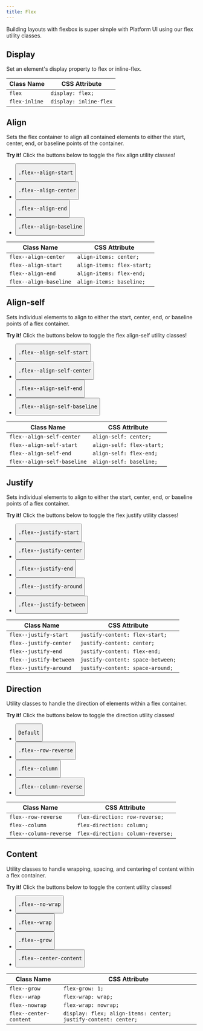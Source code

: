 ```yaml
---
title: Flex
---
```

Building layouts with flexbox is super simple with Platform UI using our flex utility classes.
## Display
Set an element's display property to flex or inline-flex.

<table class="table mb-4">
  <thead>
    <tr>
      <th>Class Name</th>
      <th>CSS Attribute</th>
    </tr>
  </thead>
  <tbody>
    <tr>
      <td data-label="Class Name"><code>flex</code></td>
      <td data-label="CSS Attribute"><code>display: flex;</code></td>
    </tr>
    <tr>
      <td data-label="Class Name"><code>flex-inline</code></td>
      <td data-label="CSS Attribute"><code>display: inline-flex</code></td>
    </tr>
  </tbody>
</table>

## Align
Sets the flex container to align all contained elements to either the start, center, end, or baseline points of the container.

<div class="linear-gradient inverted px-4 py-3 mt-4 block-container" 
      data-callout-header="tables tip" 
      data-callout-radius="0 3rem 0 3rem"
      data-gradient-direction="30deg"
      data-gradient-start="midnightblue 20%, purple 40%"
      data-gradient-stop="indigo"
      data-gradient-fallback="indigo">
  <i class="pi-rocket mr-1"></i>
  <strong class="mr-1">Try it!</strong> 
  Click the buttons below to toggle the flex align utility classes!
</div>

<div class="visualizer block-container p-3 py-4 border border--color-lighter border--width-5 tablet-up-2 mb-4">
  <div class="actions block h-10">
    <ul class="list">
      <li>
        <button class="button button--purple" data-class="flex--align-start">
          <pre>.flex--align-start</pre>
        </button>
      </li>
      <li>
        <button class="button button--purple" data-class="flex--align-center">
          <pre>.flex--align-center</pre>
        </button>
      </li>
      <li>
        <button class="button button--purple" data-class="flex--align-end">
          <pre>.flex--align-end</pre>
        </button>
      </li>
      <li>
        <button class="button button--purple" data-childclass="flex--align-baseline">
          <pre>.flex--align-baseline</pre>
        </button>
      </li>
    </ul>
  </div>
  <div class="results block background-dark p-2">
    <div class="example" data-defaults="flex vh-25">
      <div class="example-element border border--color-white background-light-purple"></div>
    </div>
  </div>
</div>

<table class="table mb-4">
  <thead>
    <tr>
      <th>Class Name</th>
      <th>CSS Attribute</th>
    </tr>
  </thead>
  <tbody>
    <tr>
      <td data-label="Class Name"><code>flex--align-center</code></td>
      <td data-label="CSS Attribute"><code>align-items: center;</code></td>
    </tr>
    <tr>
      <td data-label="Class Name"><code>flex--align-start</code></td>
      <td data-label="CSS Attribute"><code>align-items: flex-start;</code></td>
    </tr>
    <tr>
      <td data-label="Class Name"><code>flex--align-end</code></td>
      <td data-label="CSS Attribute"><code>align-items: flex-end;</code></td>
    </tr>
    <tr>
      <td data-label="Class Name"><code>flex--align-baseline</code></td>
      <td data-label="CSS Attribute"><code>align-items: baseline;</code></td>
    </tr>
  </tbody>
</table>

## Align-self
Sets individual elements to align to either the start, center, end, or baseline points of a flex container.

<div class="linear-gradient inverted px-4 py-3 mt-4 block-container" 
      data-callout-header="tables tip" 
      data-callout-radius="0 3rem 0 3rem"
      data-gradient-direction="30deg"
      data-gradient-start="midnightblue 20%, purple 40%"
      data-gradient-stop="indigo"
      data-gradient-fallback="indigo">
  <i class="pi-rocket mr-1"></i>
  <strong class="mr-1">Try it!</strong> 
  Click the buttons below to toggle the flex align-self utility classes!
</div>

<div class="visualizer block-container p-3 py-4 border border--color-lighter border--width-5 tablet-up-2 mb-4">
  <div class="actions block h-10">
    <ul class="list">
      <li class="mr-2 mb-2">
        <button class="button button--purple" data-childclass="flex--align-self-start">
          <pre>.flex--align-self-start</pre>
        </button>
      </li>
      <li class="mr-2 mb-2">
        <button class="button button--purple" data-childclass="flex--align-self-center">
          <pre>.flex--align-self-center</pre>
        </button>
      </li>
      <li class="mr-2 mb-2">
        <button class="button button--purple" data-childclass="flex--align-self-end">
          <pre>.flex--align-self-end</pre>
        </button>
      </li>
      <li class="mr-2 mb-2">
        <button class="button button--purple" data-childclass="flex--align-self-baseline">
          <pre>.flex--align-self-baseline</pre>
        </button>
      </li>
    </ul>
  </div>
  <div class="results block background-dark p-2">
    <div class="example" data-defaults="flex vh-25">
      <div class="example-element border border--color-white background-light-purple"></div>
    </div>
  </div>
</div>

<table class="table mb-4">
  <thead>
    <tr>
      <th>Class Name</th>
      <th>CSS Attribute</th>
    </tr>
  </thead>
  <tbody>
    <tr>
      <td data-label="Class Name"><code>flex--align-self-center</code></td>
      <td data-label="CSS Attribute"><code>align-self: center;</code></td>
    </tr>
    <tr>
      <td data-label="Class Name"><code>flex--align-self-start</code></td>
      <td data-label="CSS Attribute"><code>align-self: flex-start;</code></td>
    </tr>
    <tr>
      <td data-label="Class Name"><code>flex--align-self-end</code></td>
      <td data-label="CSS Attribute"><code>align-self: flex-end;</code></td>
    </tr>
    <tr>
      <td data-label="Class Name"><code>flex--align-self-baseline</code></td>
      <td data-label="CSS Attribute"><code>align-self: baseline;</code></td>
    </tr>
  </tbody>
</table>

## Justify
Sets individual elements to align to either the start, center, end, or baseline points of a flex container.

<div class="linear-gradient inverted px-4 py-3 mt-4 block-container" 
      data-callout-header="tables tip" 
      data-callout-radius="0 3rem 0 3rem"
      data-gradient-direction="30deg"
      data-gradient-start="midnightblue 20%, purple 40%"
      data-gradient-stop="indigo"
      data-gradient-fallback="indigo">
  <i class="pi-rocket mr-1"></i>
  <strong class="mr-1">Try it!</strong> 
  Click the buttons below to toggle the flex justify utility classes!
</div>

<div class="visualizer block-container p-3 py-4 border border--color-lighter border--width-5 tablet-up-2 mb-4">
  <div class="actions block h-10">
    <ul class="list">
      <li>
        <button class="button button--purple" data-children="3" data-class="flex--justify-start">
          <pre>.flex--justify-start</pre>
        </button>
      </li>
      <li>
        <button class="button button--purple" data-children="3" data-class="flex--justify-center">
          <pre>.flex--justify-center</pre>
        </button>
      </li>
      <li>
        <button class="button button--purple" data-children="3" data-class="flex--justify-end">
          <pre>.flex--justify-end</pre>
        </button>
      </li>
      <li>
        <button class="button button--purple" data-children="3" data-class="flex--justify-around">
          <pre>.flex--justify-around</pre>
        </button>
      </li>
      <li>
        <button class="button button--purple" data-children="3" data-class="flex--justify-between">
          <pre>.flex--justify-between</pre>
        </button>
      </li>
    </ul>
  </div>
  <div class="results block background-dark p-2">
    <div class="example" data-defaults="flex">
      <div class="example-element border border--color-white background-light-purple"></div>
      <div class="example-element border border--color-white background-light-purple"></div>
      <div class="example-element border border--color-white background-light-purple"></div>
    </div>
  </div>
</div>

<table class="table mb-4">
  <thead>
    <tr>
      <th>Class Name</th>
      <th>CSS Attribute</th>
    </tr>
  </thead>
  <tbody>
    <tr>
      <td data-label="Class Name"><code>flex--justify-start</code></td>
      <td data-label="CSS Attribute"><code>justify-content: flex-start;</code></td>
    </tr>
    <tr>
      <td data-label="Class Name"><code>flex--justify-center</code></td>
      <td data-label="CSS Attribute"><code>justify-content: center;</code></td>
    </tr>
    <tr>
      <td data-label="Class Name"><code>flex--justify-end</code></td>
      <td data-label="CSS Attribute"><code>justify-content: flex-end;</code></td>
    </tr>
    <tr>
      <td data-label="Class Name"><code>flex--justify-between</code></td>
      <td data-label="CSS Attribute"><code>justify-content: space-between;</code></td>
    </tr>
    <tr>
      <td data-label="Class Name"><code>flex--justify-around</code></td>
      <td data-label="CSS Attribute"><code>justify-content: space-around;</code></td>
    </tr>
  </tbody>
</table>

## Direction
Utility classes to handle the direction of elements within a flex container.

<div class="linear-gradient inverted px-4 py-3 mt-4 block-container" 
      data-callout-header="tables tip" 
      data-callout-radius="0 3rem 0 3rem"
      data-gradient-direction="30deg"
      data-gradient-start="midnightblue 20%, purple 40%"
      data-gradient-stop="indigo"
      data-gradient-fallback="indigo">
    <i class="pi-rocket mr-1"></i>
    <strong class="mr-1">Try it!</strong> 
    Click the buttons below to toggle the direction utility classes!
</div>
<div class="visualizer block-container p-3 py-4 border border--color-lighter border--width-5 tablet-up-2 mb-4">
  <div class="actions block h-10">
    <ul class="list">
      <li>
        <button class="button button--purple" data-children="3">
          <pre>Default</pre>
        </button>
      </li>
      <li>
        <button class="button button--purple" data-children="3" data-class="flex--row-reverse">
          <pre>.flex--row-reverse</pre>
        </button>
      </li>
      <li>
        <button class="button button--purple" data-children="3" data-class="flex--column">
          <pre>.flex--column</pre>
        </button>
      </li>
      <li>
        <button class="button button--purple" data-children="3" data-class="flex--column-reverse">
          <pre>.flex--column-reverse</pre>
        </button>
      </li>
    </ul>
  </div>
  <div class="results block background-dark p-2">
    <div class="example" data-defaults="flex vh-25">
      <div class="example-element border border--color-white background-light-purple"></div>
      <div class="example-element border border--color-white background-light-purple"></div>
      <div class="example-element border border--color-white background-light-purple"></div>
    </div>
  </div>
</div>

<table class="table mb-4">
  <thead>
    <tr>
      <th>Class Name</th>
      <th>CSS Attribute</th>
    </tr>
  </thead>
  <tbody>
    <tr>
      <td data-label="Class Name"><code>flex--row-reverse</code></td>
      <td data-label="CSS Attribute"><code>flex-direction: row-reverse;</code></td>
    </tr>
    <tr>
      <td data-label="Class Name"><code>flex--column</code></td>
      <td data-label="CSS Attribute"><code>flex-direction: column;</code></td>
    </tr>
    <tr>
      <td data-label="Class Name"><code>flex--column-reverse</code></td>
      <td data-label="CSS Attribute"><code>flex-direction: column-reverse;</code></td>
    </tr>
  </tbody>
</table>


## Content
Utility classes to handle wrapping, spacing, and centering of content within a flex container.

<div class="linear-gradient inverted px-4 py-3 mt-4 block-container" 
      data-callout-header="tables tip" 
      data-callout-radius="0 3rem 0 3rem"
      data-gradient-direction="30deg"
      data-gradient-start="midnightblue 20%, purple 40%"
      data-gradient-stop="indigo"
      data-gradient-fallback="indigo">
    <i class="pi-rocket mr-1"></i>
    <strong class="mr-1">Try it!</strong> 
    Click the buttons below to toggle the content utility classes!
</div>
<div class="visualizer block-container p-3 py-4 border border--color-lighter border--width-5 tablet-up-2 mb-4">
  <div class="actions block h-10">
    <ul class="list">
      <li>
        <button class="button button--purple " data-children="20" data-class="flex--nowrap">
          <pre>.flex--no-wrap</pre>
        </button>
      </li>
      <li>
        <button class="button button--purple " data-children="20" data-class="flex--wrap">
          <pre>.flex--wrap</pre>
        </button>
      </li>
      <li>
        <button class="button button--purple " data-children="3" data-childclass="flex--grow">
          <pre>.flex--grow</pre>
        </button>
      </li>
      <li>
        <button class="button button--purple " data-children="1" data-class="flex--center-content">
          <pre>.flex--center-content</pre>
        </button>
      </li>
    </ul>
  </div>
  <div class="results block background-dark p-2">
    <div class="example" data-defaults="flex h-100">
      <div class="example-element border border--color-white background-light-purple"></div>
      <div class="example-element border border--color-white background-light-purple"></div>
      <div class="example-element border border--color-white background-light-purple"></div>
      <div class="example-element border border--color-white background-light-purple"></div>
      <div class="example-element border border--color-white background-light-purple"></div>
      <div class="example-element border border--color-white background-light-purple"></div>
      <div class="example-element border border--color-white background-light-purple"></div>
      <div class="example-element border border--color-white background-light-purple"></div>
      <div class="example-element border border--color-white background-light-purple"></div>
      <div class="example-element border border--color-white background-light-purple"></div>
      <div class="example-element border border--color-white background-light-purple"></div>
      <div class="example-element border border--color-white background-light-purple"></div>
      <div class="example-element border border--color-white background-light-purple"></div>
      <div class="example-element border border--color-white background-light-purple"></div>
      <div class="example-element border border--color-white background-light-purple"></div>
      <div class="example-element border border--color-white background-light-purple"></div>
      <div class="example-element border border--color-white background-light-purple"></div>
      <div class="example-element border border--color-white background-light-purple"></div>
      <div class="example-element border border--color-white background-light-purple"></div>
      <div class="example-element border border--color-white background-light-purple"></div>
    </div>
  </div>
</div>

<table class="table mb-4">
  <thead>
    <tr>
      <th>Class Name</th>
      <th>CSS Attribute</th>
    </tr>
  </thead>
  <tbody>
    <tr>
      <td data-label="Class Name"><code>flex--grow</code></td>
      <td data-label="CSS Attribute"><code>flex-grow: 1;</code></td>
    </tr>
    <tr>
      <td data-label="Class Name"><code>flex--wrap</code></td>
      <td data-label="CSS Attribute"><code>flex-wrap: wrap;</code></td>
    </tr>
    <tr>
      <td data-label="Class Name"><code>flex--nowrap</code></td>
      <td data-label="CSS Attribute"><code>flex-wrap: nowrap;</code></td>
    </tr>
    <tr>
      <td data-label="Class Name"><code>flex--center-content</code></td>
      <td data-label="CSS Attribute"><code>display: flex; align-items: center; justify-content: center;</code></td>
    </tr>
  </tbody>
</table>